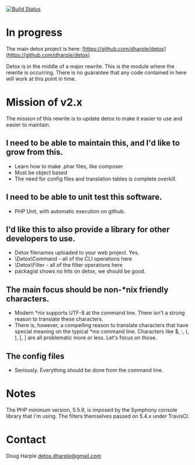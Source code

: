 [![Build Status](https://travis-ci.com/dharple/detox-php.svg?branch=main)](https://travis-ci.com/dharple/detox-php)

# In progress

The main detox project is here: [https://github.com/dharple/detox](https://github.com/dharple/detox)

Detox is in the middle of a major rewrite.  This is the module where the
rewrite is occurring.  There is no guarantee that any code contained in here
will work at this point in time.

# Mission of v2.x

The mission of this rewrite is to update detox to make it easier to use and
easier to maintain.

## I need to be able to maintain this, and I'd like to grow from this.
- Learn how to make .phar files, like composer
- Must be object based
- The need for config files and translation tables is complete overkill.

## I need to be able to unit test this software.
- PHP Unit, with automatic execution on github.

## I'd like this to also provide a library for other developers to use.
- Detox filenames uploaded to your web project.  Yes.
- \Detox\Command - all of the CLI operations here
- \Detox\Filter  - all of the filter operations here
- packagist shows no hits on detox, we should be good.

## The main focus should be non-*nix friendly characters.
- Modern *nix supports UTF-8 at the command line.  There isn't a strong reason
  to translate these characters.
- There is, however, a compelling reason to translate characters that have
  special meaning on the typical *nix command line.  Characters like $, :, (,
  ), [, ] are all problematic more or less.  Let's focus on those.

## The config files
- Seriously.  Everything should be done from the command line.

# Notes

The PHP minimum version, 5.5.9, is imposed by the Symphony console library that
I'm using.  The filters themselves passed on 5.4.x under TravisCI.

# Contact

Doug Harple <detox.dharple@gmail.com>

